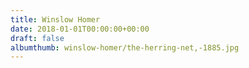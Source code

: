 ```yaml
---
title: Winslow Homer
date: 2018-01-01T00:00:00+00:00
draft: false
albumthumb: winslow-homer/the-herring-net,-1885.jpg
---
```

